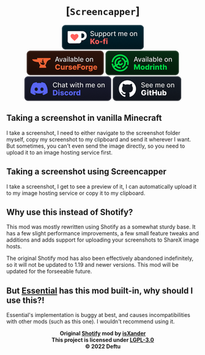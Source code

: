 <div align="center">
<center>

# [`Screencapper`]

[![Ko-Fi Badge](https://raw.githubusercontent.com/intergrav/devins-badges/v2/assets/cozy/donate/kofi-singular_64h.png)](https://ko-fi.com/Deftu)  
[![CurseForge Badge](https://raw.githubusercontent.com/intergrav/devins-badges/v2/assets/cozy/available/curseforge_64h.png)](https://www.curseforge.com/minecraft/mc-mods/screencapper)
[![Modrinth Badge](https://raw.githubusercontent.com/intergrav/devins-badges/v2/assets/cozy/available/modrinth_64h.png)](https://modrinth.com/mod/screencapper)  
[![Discord Badge](https://raw.githubusercontent.com/intergrav/devins-badges/v2/assets/cozy/social/discord-singular_64h.png)](https://shr.deftu.xyz/discord)
[![GitHub Badge](https://raw.githubusercontent.com/intergrav/devins-badges/v2/assets/cozy/social/github-singular_64h.png)](https://github.com/Deftu/Screencapper)

</center>
</div>

## Taking a screenshot in vanilla Minecraft
I take a screenshot, I need to either navigate
to the screenshot folder myself, copy my screenshot
to my clipboard and send it wherever I want. But
sometimes, you can't even send the image directly,
so you need to upload it to an image hosting service
first.

## Taking a screenshot using Screencapper
I take a screenshot, I get to see a preview of it,
I can automatically upload it to my image hosting
service or copy it to my clipboard.

## Why use this instead of Shotify?
This mod was mostly rewritten using Shotify
as a somewhat sturdy base. It has a few slight
performance improvements, a few small feature
tweaks and additions and adds support for
uploading your screenshots to ShareX image
hosts.

The original Shotify mod has also been effectively
abandoned indefinitely, so it will not be updated
to 1.19 and newer versions. This mod will be updated
for the forseeable future.

## But [Essential][essential] has this mod built-in, why should I use this?!
Essential's implementation is buggy at best, and causes
incompatibilities with other mods (such as this one). I
wouldn't recommend using it.

<div align="center">
<center>

**Original [Shotify][shotify] mod by [isXander][xander]**\
**This project is licensed under [LGPL-3.0][lgpl]**\
**&copy; 2022 Deftu**

</center>
</div>

[shotify]: https://curseforge.com/minecraft/mc-mods/shotify
[xander]: https://github.com/isXander
[essential]: https://essential.gg/
[lgpl]: https://www.gnu.org/licenses/lgpl-3.0.en.html
